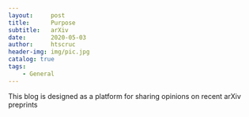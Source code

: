 ```yaml
---
layout:     post
title:      Purpose
subtitle:   arXiv
date:       2020-05-03
author:     htscruc
header-img: img/pic.jpg
catalog: true
tags:
    - General
---
```




This blog is designed as a platform for sharing opinions on recent arXiv preprints
